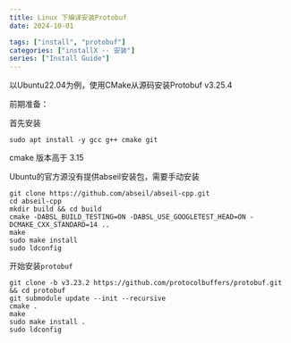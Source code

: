 ```yaml
---
title: Linux 下编译安装Protobuf
date: 2024-10-01

tags: ["install", "protobuf"]
categories: ["installX -- 安装"]
series: ["Install Guide"]
---
```


以Ubuntu22.04为例，使用CMake从源码安装Protobuf v3.25.4

前期准备：

首先安装

```shell
sudo apt install -y gcc g++ cmake git
```

cmake 版本高于 3.15

Ubuntu的官方源没有提供abseil安装包，需要手动安装

```shell
git clone https://github.com/abseil/abseil-cpp.git  
cd abseil-cpp  
mkdir build && cd build  
cmake -DABSL_BUILD_TESTING=ON -DABSL_USE_GOOGLETEST_HEAD=ON -DCMAKE_CXX_STANDARD=14 ..  
make  
sudo make install  
sudo ldconfig
```

开始安装`protobuf`

```shell
git clone -b v3.23.2 https://github.com/protocolbuffers/protobuf.git && cd protobuf  
git submodule update --init --recursive
cmake .  
make  
sudo make install .  
sudo ldconfig 
```


